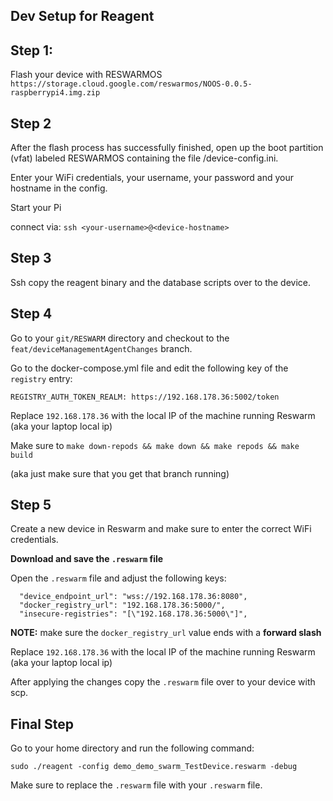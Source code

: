 ## Dev Setup for Reagent

## Step 1:

Flash your device with RESWARMOS
`https://storage.cloud.google.com/reswarmos/NOOS-0.0.5-raspberrypi4.img.zip`

## Step 2

After the flash process has successfully finished, open up the boot partition (vfat) labeled RESWARMOS containing the file /device-config.ini.

Enter your WiFi credentials, your username, your password and your hostname in the config.

Start your Pi

connect via:
`ssh <your-username>@<device-hostname>`


## Step 3

Ssh copy the reagent binary and the database scripts over to the device.

## Step 4

Go to your `git/RESWARM` directory and checkout to the `feat/deviceManagementAgentChanges` branch.

Go to the docker-compose.yml file and edit the following key of the `registry` entry:
```
REGISTRY_AUTH_TOKEN_REALM: https://192.168.178.36:5002/token
```

Replace `192.168.178.36` with the local IP of the machine running Reswarm (aka your laptop local ip)

Make sure to `make down-repods && make down && make repods && make build`

(aka just make sure that you get that branch running)

## Step 5

Create a new device in Reswarm and make sure to enter the correct WiFi credentials.

**Download and save the `.reswarm` file**

Open the `.reswarm` file and adjust the following keys:
```
  "device_endpoint_url": "wss://192.168.178.36:8080",
  "docker_registry_url": "192.168.178.36:5000/",
  "insecure-registries": "[\"192.168.178.36:5000\"]",
```

**NOTE:** make sure the `docker_registry_url` value ends with a **forward slash**

Replace `192.168.178.36` with the local IP of the machine running Reswarm (aka your laptop local ip)

After applying the changes copy the `.reswarm` file over to your device with scp.

## Final Step

Go to your home directory and run the following command:

`sudo ./reagent -config demo_demo_swarm_TestDevice.reswarm -debug`

Make sure to replace the `.reswarm` file with your `.reswarm` file.